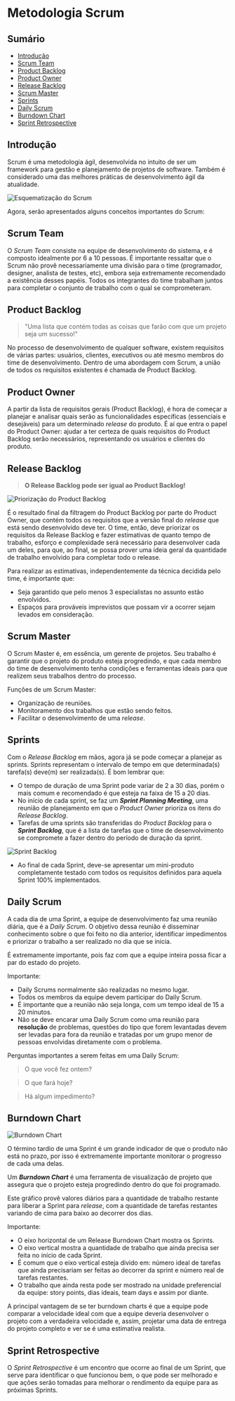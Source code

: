 # Metodologia Scrum

## Sumário
- [Introdução](#Introdução)
- [Scrum Team](#Scrum-team)
- [Product Backlog](#Product-backlog)
- [Product Owner](#Product-owner)
- [Release Backlog](#Release-backlog)
- [Scrum Master](#Scrum-master)
- [Sprints](#Sprints)
- [Daily Scrum](#Daily-scrum)
- [Burndown Chart](#Burndown-chart)
- [Sprint Retrospective](#Sprint-retrospective)

## Introdução

Scrum é uma metodologia ágil, desenvolvida no intuito de ser um framework para gestão e planejamento de projetos de software. Também é considerado uma das melhores práticas de desenvolvimento ágil da atualidade.

![Esquematização do Scrum](https://www.desenvolvimentoagil.com.br/images/scrum/ciclo_scrum.gif)

Agora, serão apresentados alguns conceitos importantes do Scrum:

## Scrum Team

O *Scrum Team* consiste na equipe de desenvolvimento do sistema, e é composto idealmente por 6 a 10 pessoas. É importante ressaltar que o Scrum não provê necessariamente uma divisão para o time (programador, designer, analista de testes, etc), embora seja extremamente recomendado a existência desses papéis. Todos os integrantes do time trabalham juntos para completar o conjunto de trabalho com o qual se comprometeram.

## Product Backlog

> "Uma lista que contém todas as coisas que farão com que um projeto seja um sucesso!"

No processo de desenvolvimento de qualquer software, existem requisitos de várias partes: usuários, clientes, executivos ou até mesmo membros do time de desenvolvimento. Dentro de uma abordagem com Scrum, a união de todos os requisitos existentes é chamada de Product Backlog.

## Product Owner

A partir da lista de requisitos gerais (Product Backlog), é hora de começar a planejar e analisar quais serão as funcionalidades específicas (essenciais e desejáveis) para um determinado *release* do produto. É aí que entra o papel do Product Owner: ajudar a ter certeza de quais requisitos do Product Backlog serão necessários, representando os usuários e clientes do produto.

## Release Backlog

> **O Release Backlog pode ser igual ao Product Backlog!**

![Priorização do Product Backlog](https://www.visual-paradigm.com/servlet/editor-content/scrum/scrum-100-points-method/sites/7/2018/11/prioritized-product-backlog.png)

É o resultado final da filtragem do Product Backlog por parte do Product Owner, que contém todos os requisitos que a versão final do *release* que está sendo desenvolvido deve ter. O time, então, deve priorizar os requisitos da Release Backlog e fazer estimativas de quanto tempo de trabalho, esforço e complexidade será necessário para desenvolver cada um deles, para que, ao final, se possa prover uma ideia geral da quantidade de trabalho envolvido para completar todo o release.

Para realizar as estimativas, independentemente da técnica decidida pelo time, é importante que:

- Seja garantido que pelo menos 3 especialistas no assunto estão envolvidos.
- Espaços para prováveis imprevistos que possam vir a ocorrer sejam levados em consideração.

## Scrum Master

O Scrum Master é, em essência, um gerente de projetos. Seu trabalho é garantir que o projeto do produto esteja progredindo, e que cada membro do time de desenvolvimento tenha condições e ferramentas ideais para que realizem seus trabalhos dentro do processo.

Funções de um Scrum Master:

- Organização de reuniões.
- Monitoramento dos trabalhos que estão sendo feitos.
- Facilitar o desenvolvimento de uma *release*.

## Sprints

Com o *Release Backlog* em mãos, agora já se pode começar a planejar as sprints. Sprints representam o intervalo de tempo em que determinada(s) tarefa(s) deve(m) ser realizada(s). É bom lembrar que:

- O tempo de duração de uma Sprint pode variar de 2 a 30 dias, porém o mais comum e recomendado é que esteja na faixa de 15 a 20 dias.
- No início de cada sprint, se faz um ***Sprint Planning Meeting***, uma reunião de planejamento em que o *Product Owner* prioriza os itens do *Release Backlog*.
- Tarefas de uma sprints são transferidas do *Product Backlog* para o ***Sprint Backlog***, que é a lista de tarefas que o time de desenvolvimento se compromete a fazer dentro do período de duração da sprint.

![Sprint Backlog](https://reqtest.com/wp-content/uploads/2015/08/product-backlog.jpg)

- Ao final de cada Sprint, deve-se apresentar um mini-produto completamente testado com todos os requisitos definidos para aquela Sprint 100% implementados.

## Daily Scrum

A cada dia de uma Sprint, a equipe de desenvolvimento faz uma reunião diária, que é a *Daily Scrum*. O objetivo dessa reunião é disseminar conhecimento sobre o que foi feito no dia anterior, identificar impedimentos e priorizar o trabalho a ser realizado no dia que se inicia.

É extremamente importante, pois faz com que a equipe inteira possa ficar a par do estado do projeto.

Importante:

- Daily Scrums normalmente são realizadas no mesmo lugar.
- Todos os membros da equipe devem participar do Daily Scrum.
- É importante que a reunião não seja longa, com um tempo ideal de 15 a 20 minutos.
- Não se deve encarar uma Daily Scrum como uma reunião para **resolução** de problemas, questões do tipo que forem levantadas devem ser levadas para fora da reunião e tratadas por um grupo menor de pessoas envolvidas diretamente com o problema.

Perguntas importantes a serem feitas em uma Daily Scrum:

> O que você fez ontem?

> O que fará hoje?

> Há algum impedimento?

## Burndown Chart

![Burndown Chart](https://upload.wikimedia.org/wikipedia/commons/8/8c/Burn_down_chart.png)

O término tardio de uma Sprint é um grande indicador de que o produto não está no prazo, por isso é extremamente importante monitorar o progresso de cada uma delas.

Um ***Burndown Chart*** é uma ferramenta de visualização de projeto que assegura que o projeto esteja progredindo dentro do que foi programado.

Este gráfico provê valores diários para a quantidade de trabalho restante para liberar a Sprint para *release*, com a quantidade de tarefas restantes variando de cima para baixo ao decorrer dos dias.

Importante:

- O eixo horizontal de um Release Burndown Chart mostra os Sprints.
- O eixo vertical mostra a quantidade de trabalho que ainda precisa ser feita no início de cada Sprint.
- É comum que o eixo vertical esteja divido em: número ideal de tarefas que ainda precisariam ser feitas ao decorrer da sprint e número real de tarefas restantes.
- O trabalho que ainda resta pode ser mostrado na unidade preferencial da equipe: story points, dias ideais, team days e assim por diante.

A principal vantagem de se ter burndown charts é que a equipe pode comparar a velocidade ideal com que a equipe deveria desenvolver o projeto com a verdadeira velocidade e, assim, projetar uma data de entrega do projeto completo e ver se é uma estimativa realista.

## Sprint Retrospective

O *Sprint Retrospective* é um encontro que ocorre ao final de um Sprint, que serve para identificar o que funcionou bem, o que pode ser melhorado e que ações serão tomadas para melhorar o rendimento da equipe para as próximas Sprints.